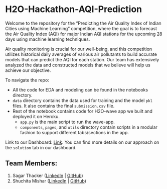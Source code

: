 # H2O-Hackathon-AQI-Prediction

Welcome to the repository for the “Predicting the Air Quality Index of Indian Cities using Machine Learning” competition, where the goal is to forecast the Air Quality Index (AQI) for major Indian AQI stations for the upcoming 28 days using machine learning techniques.

Air quality monitoring is crucial for our well-being, and this competition utilizes historical daily averages of various air pollutants to build accurate models that can predict the AQI for each station. Our team has extensively analyzed the data and constructed models that we believe will help us achieve our objective.

To navigate the repo:
- All the code for EDA and modeling can be found in the notebooks directory.
- `data` directory contains the data used for training and the model `pkl` files. It also contains the final `submission.csv` file.
- Rest of the notebook contains code for H2O-wave app we built and deployed it on Heroku.
  - `app.py` is the main script to run the wave-app.
  - `components`, `pages`, and `utils` directory contain scripts in a modular fashion to support different tabs/sections in the app.
 
Link to our Dashboard: <a href="https://h2o-pipeline-aqi.herokuapp.com/site" target="_blank">Link</a>. You can find more details on our approach on the `solution` tab in our dashboard.

## Team Members:

1. Sagar Thacker ([LinkedIn](https://www.linkedin.com/in/sagar-thacker/) | [GitHub](https://www.github.com/sagar118))
2. Shuchita Mishar ([LinkedIn](https://www.linkedin.com/in/shuchitamishra/) | [GitHub](https://github.com/shuchita28))
